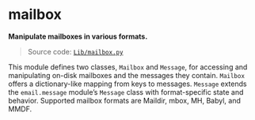 # mailbox

**Manipulate mailboxes in various formats.**

> Source code: [`Lib/mailbox.py`](https://github.com/python/cpython/tree/3.12/Lib/mailbox.py)

This module defines two classes, `Mailbox` and `Message`, for accessing and manipulating on-disk mailboxes and the messages they contain. `Mailbox` offers a dictionary-like mapping from keys to messages. `Message` extends the `email.message` module’s `Message` class with format-specific state and behavior. Supported mailbox formats are Maildir, mbox, MH, Babyl, and MMDF.